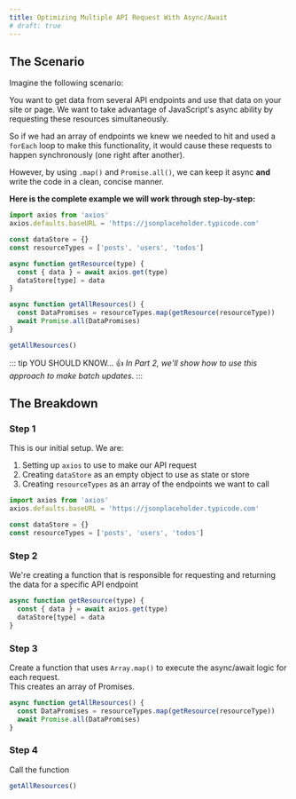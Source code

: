 ```yaml
---
title: Optimizing Multiple API Request With Async/Await
# draft: true
---
```


## The Scenario

<!-- We need to make multiple request to an API to get some data. We have an array of all the content types we need to make a request to. This means we need to loop through this array, make the request to the approapriate content type API endpoint and then handle the response. Additionally and most importantly, **we want these request to happen at the same time instead of sequentially (one after another).** -->

Imagine the following scenario:

You want to get data from several API endpoints and use that data on your site or page. We want to take advantage of JavaScript's async ability by requesting these resources simultaneously.

So if we had an array of endpoints we knew we needed to hit and used a `forEach` loop to make this functionality, it would cause these requests to happen synchronously (one right after another).

However, by using `.map()` and `Promise.all()`, we can keep it async **and** write the code in a clean, concise manner.

**Here is the complete example we will work through step-by-step:**

<!-- When You have an multiple endpoints you need to make requests to from an API and the order of execution does not matter, you can use async await as follows: -->

<!-- _**We Will Work Through The Following Code Step-By-Step**_ -->

```js
import axios from 'axios'
axios.defaults.baseURL = 'https://jsonplaceholder.typicode.com'

const dataStore = {}
const resourceTypes = ['posts', 'users', 'todos']

async function getResource(type) {
  const { data } = await axios.get(type)
  dataStore[type] = data
}

async function getAllResources() {
  const DataPromises = resourceTypes.map(getResource(resourceType))
  await Promise.all(DataPromises)
}

getAllResources()
```

::: tip YOU SHOULD KNOW...
:thumbsup: _In Part 2, we'll show how to use this approach to make batch updates_.
:::

## The Breakdown

### Step 1

This is our initial setup. We are:

1. Setting up `axios` to use to make our API request
2. Creating `dataStore` as an empty object to use as state or store
3. Creating `resourceTypes` as an array of the endpoints we want to call

```js
import axios from 'axios'
axios.defaults.baseURL = 'https://jsonplaceholder.typicode.com'

const dataStore = {}
const resourceTypes = ['posts', 'users', 'todos']
```

### Step 2

We're creating a function that is responsible for requesting and returning the data for a specific API endpoint

```js
async function getResource(type) {
  const { data } = await axios.get(type)
  dataStore[type] = data
}
```

### Step 3

Create a function that uses `Array.map()` to execute the async/await logic for each request.  
This creates an array of Promises.

```js
async function getAllResources() {
  const DataPromises = resourceTypes.map(getResource(resourceType))
  await Promise.all(DataPromises)
}
```

### Step 4

Call the function

```js
getAllResources()
```
